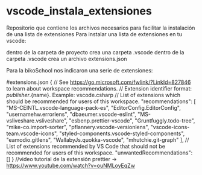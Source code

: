 # vscode_instala_extensiones
Repositorio que contiene los archivos necesarios para facilitar la instalación de una lista de extensiones
Para instalar una lista de extensiones en tu vscode: 

dentro de la carpeta de proyecto crea una carpeta .vscode
dentro de la carpeta .vscode crea un archivo extensions.json

Para la bikoSchool nos indicaron una serie de extensiones: 

#extensions.json
{
    // See https://go.microsoft.com/fwlink/?LinkId=827846 to learn about workspace recommendations.
    // Extension identifier format: ${publisher}.${name}. Example: vscode.csharp
    // List of extensions which should be recommended for users of this workspace.
    "recommendations": [
      "MS-CEINTL.vscode-language-pack-es",
      "EditorConfig.EditorConfig",
      "usernamehw.errorlens",
      "dbaeumer.vscode-eslint",
      "MS-vsliveshare.vsliveshare",
      "esbenp.prettier-vscode",
      "Gruntfuggly.todo-tree",
      "mike-co.import-sorter",
      "pflannery.vscode-versionlens",
      "vscode-icons-team.vscode-icons",
      "styled-components.vscode-styled-components",
      "eamodio.gitlens",
      "WallabyJs.quokka-vscode",
      "mhutchie.git-graph"
    ],
    // List of extensions recommended by VS Code that should not be recommended for users of this workspace.
    "unwantedRecommendations": []
  }
//video tutorial de la extensión prettier -> https://www.youtube.com/watch?v=ouNMLoyEqZw
